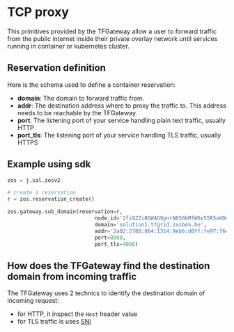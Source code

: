 # TCP proxy

This primitives provided by the TFGateway allow a user to forward traffic from the public internet inside their private overlay network until services running in container or kubernetes cluster.

## Reservation definition

Here is the schema used to define a container reservation:

- **domain**: The domain to forward traffic from.
- **addr**: The destination address where to proxy the traffic to. This address needs to be reachable by the TFGateway.
- **port**: The listening port of your service handling plain text traffic, usually HTTP
- **port_tls**: The listening port of your service handling TLS traffic, usually HTTPS

## Example using sdk

```python
zos = j.sal.zosv2

# create a reservation
r = zos.reservation_create()

zos.gateway.sub_domain(reservation=r,
                            node_id='2fi9ZZiBGW4G9pnrN656bMfW6x55RSoHDeMrd9pgSA8T',
                            domain='solution1.tfgrid.zaibon.be',
                            addr='2a02:2788:864:1314:9eb6:d0ff:fe97:764b',
                            port=8080,
                            port_tls=4080)
```

## How does the TFGateway find the destination domain from incoming traffic

The TFGateway uses 2 technics to identify the destination domain of incoming request:

- for HTTP, it inspect the `Host` header value
- for TLS traffic is uses [SNI](https://en.wikipedia.org/wiki/Server_Name_Indication)
